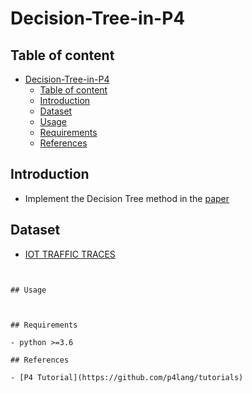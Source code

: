# Decision-Tree-in-P4
## Table of content
- [Decision-Tree-in-P4](#decision-tree-in-p4)
  - [Table of content](#table-of-content)
  - [Introduction](#introduction)
  - [Dataset](#dataset)
  - [Usage](#usage)
  - [Requirements](#requirements)
  - [References](#references)

## Introduction
- Implement the Decision Tree method in the [paper](https://www.cl.cam.ac.uk/~nz247/publications/xiong2019dream.pdf)

## Dataset
- [IOT TRAFFIC TRACES](https://iotanalytics.unsw.edu.au/iottraces.html)


```


## Usage



## Requirements

- python >=3.6

## References

- [P4 Tutorial](https://github.com/p4lang/tutorials)


